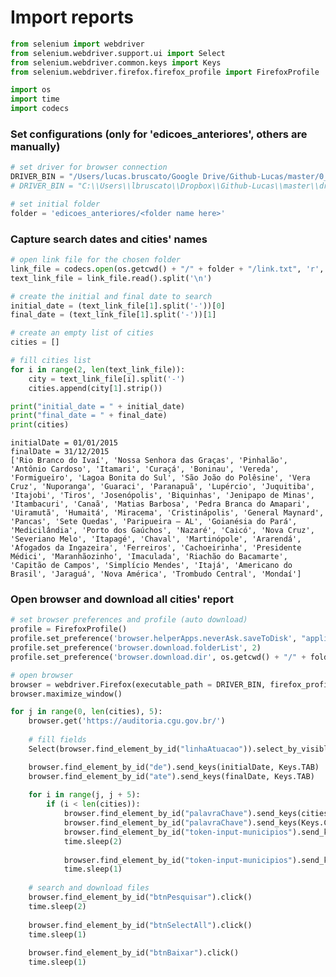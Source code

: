 
# Import reports


```python
from selenium import webdriver
from selenium.webdriver.support.ui import Select
from selenium.webdriver.common.keys import Keys
from selenium.webdriver.firefox.firefox_profile import FirefoxProfile

import os
import time
import codecs
```

### Set configurations (only for 'edicoes_anteriores', others are manually)


```python
# set driver for browser connection
DRIVER_BIN = "/Users/lucas.bruscato/Google Drive/Github-Lucas/master/0_drivers/geckodriver_mac"
# DRIVER_BIN = "C:\\Users\\lbruscato\\Dropbox\\Github-Lucas\\master\\drivers\\geckodriver_windows.exe"

# set initial folder
folder = 'edicoes_anteriores/<folder name here>'
```

### Capture search dates and cities' names


```python
# open link file for the chosen folder
link_file = codecs.open(os.getcwd() + "/" + folder + "/link.txt", 'r', "utf-8")
text_link_file = link_file.read().split('\n')

# create the initial and final date to search
initial_date = (text_link_file[1].split('-'))[0]
final_date = (text_link_file[1].split('-'))[1]

# create an empty list of cities
cities = []

# fill cities list
for i in range(2, len(text_link_file)):
    city = text_link_file[i].split('-')
    cities.append(city[1].strip())

print("initial_date = " + initial_date)
print("final_date = " + final_date)
print(cities)
```

    initialDate = 01/01/2015
    finalDate = 31/12/2015
    ['Rio Branco do Ivaí', 'Nossa Senhora das Graças', 'Pinhalão', 'Antônio Cardoso', 'Itamari', 'Curaçá', 'Boninau', 'Vereda', 'Formigueiro', 'Lagoa Bonita do Sul', 'São João do Polêsine', 'Vera Cruz', 'Nuporanga', 'Guaraci', 'Paranapuã', 'Lupércio', 'Juquitiba', 'Itajobi', 'Tiros', 'Josenópolis', 'Biquinhas', 'Jenipapo de Minas', 'Itambacuri', 'Canaã', 'Matias Barbosa', 'Pedra Branca do Amapari', 'Uiramutã', 'Humaitá', 'Miracema', 'Cristinápolis', 'General Maynard', 'Pancas', 'Sete Quedas', 'Paripueira – AL', 'Goianésia do Pará', 'Medicilândia', 'Porto dos Gaúchos', 'Nazaré', 'Caicó', 'Nova Cruz', 'Severiano Melo', 'Itapagé', 'Chaval', 'Martinópole', 'Ararendá', 'Afogados da Ingazeira', 'Ferreiros', 'Cachoeirinha', 'Presidente Médici', 'Maranhãozinho', 'Imaculada', 'Riachão do Bacamarte', 'Capitão de Campos', 'Simplício Mendes', 'Itajá', 'Americano do Brasil', 'Jaraguá', 'Nova América', 'Trombudo Central', 'Mondaí']


### Open browser and download all cities' report


```python
# set browser preferences and profile (auto download)
profile = FirefoxProfile()
profile.set_preference('browser.helperApps.neverAsk.saveToDisk', "application/pdf,application/zip")
profile.set_preference('browser.download.folderList', 2)
profile.set_preference('browser.download.dir', os.getcwd() + "/" + folder)

# open browser
browser = webdriver.Firefox(executable_path = DRIVER_BIN, firefox_profile = profile)
browser.maximize_window()

for j in range(0, len(cities), 5):
    browser.get('https://auditoria.cgu.gov.br/')
    
    # fill fields
    Select(browser.find_element_by_id("linhaAtuacao")).select_by_visible_text('Fiscalização em Entes Federativos - Municípios')

    browser.find_element_by_id("de").send_keys(initialDate, Keys.TAB)
    browser.find_element_by_id("ate").send_keys(finalDate, Keys.TAB)
    
    for i in range(j, j + 5):
        if (i < len(cities)):
            browser.find_element_by_id("palavraChave").send_keys(cities[i], Keys.COMMAND, 'a')
            browser.find_element_by_id("palavraChave").send_keys(Keys.COMMAND, 'x')
            browser.find_element_by_id("token-input-municipios").send_keys(Keys.COMMAND, 'v')
            time.sleep(2)
            
            browser.find_element_by_id("token-input-municipios").send_keys(Keys.ENTER)
            time.sleep(1)
    
    # search and download files
    browser.find_element_by_id("btnPesquisar").click()
    time.sleep(2)
    
    browser.find_element_by_id("btnSelectAll").click()
    time.sleep(1)
    
    browser.find_element_by_id("btnBaixar").click()
    time.sleep(1)

```
